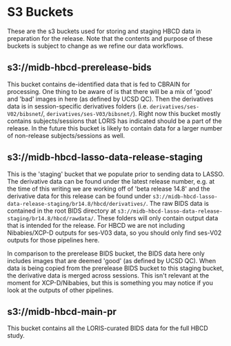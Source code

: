 # S3 Buckets

These are the s3 buckets used for storing and staging HBCD data in preparation for the release. Note that the contents and purpose of these buckets is subject to change as we refine our data workflows.  

## s3://midb-hbcd-prerelease-bids
This bucket contains de-identified data that is fed to CBRAIN for processing. One thing to be aware of is that there will be a mix of 'good' and 'bad' images in here (as defined by UCSD QC). Then the derivatives data is in session-specific derivatives folders (i.e. `derivatives/ses-V02/bibsnet`/, `derivatives/ses-V03/bibsnet/`). Right now this bucket mostly contains subjects/sessions that LORIS has indicated should be a part of the release. In the future this bucket is likely to contain data for a larger number of non-release subjects/sessions as well.

## s3://midb-hbcd-lasso-data-release-staging
This is the 'staging' bucket that we populate prior to sending data to LASSO. The derivative data can be found under the latest release number, e.g. at the time of this writing we are working off of 'beta release 14.8' and the derivative data for this release can be found under `s3://midb-hbcd-lasso-data-release-staging/br14.8/hbcd/derivatives/`. The raw BIDS data is contained in the root BIDS directory at `s3://midb-hbcd-lasso-data-release-staging/br14.8/hbcd/rawdata/`. These folders will only contain output data that is intended for the release. For HBCD we are not including Nibabies/XCP-D outputs for ses-V03 data, so you should only find ses-V02 outputs for those pipelines here. 

In comparison to the prerelease BIDS bucket, the BIDS data here only includes images that are deemed 'good' (as defined by UCSD QC). When data is being copied from the prerelease BIDS bucket to this staging bucket, the derivative data is merged across sessions. This isn't relevant at the moment for XCP-D/Nibabies, but this is something you may notice if you look at the outputs of other pipelines.

## s3://midb-hbcd-main-pr 
This bucket contains all the LORIS-curated BIDS data for the full HBCD study. 
